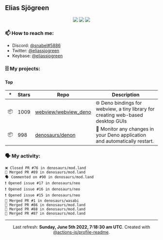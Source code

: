 ## Elias Sjögreen

<p align="center">
  <img src="https://img.shields.io/badge/🎂-dec. 2003-success" />
  <img src="https://img.shields.io/badge/🌎-Stockholm-informational" />
  <img src="https://img.shields.io/badge/👦-He/Him-informational" />
</p>

### 📫 How to reach me:

- Discord: [@snabel#5886](https://discord.com/users/267978757799673866)
- Twitter: [@eliassjogreen](https://twitter.com/eliassjogreen)
- Keybase: [@eliassjogreen](https://keybase.io/eliassjogreen)

### 🗄 My projects:

#### Top
|*|Stars|Repo|Description|
|---|---|---|---|
| 📦 | 1009 | [webview/webview_deno](https://github.com/webview/webview_deno) | 🌐 Deno bindings for webview, a tiny library for creating web-based desktop GUIs |
| 📦 | 998 | [denosaurs/denon](https://github.com/denosaurs/denon) | 👀 Monitor any changes in your Deno application and automatically restart. |

### 🗣 My activity:

```
❌ Closed PR #76 in denosaurs/mod.land
🎉 Merged PR #89 in denosaurs/mod.land
🗣 Commented on #90 in denosaurs/mod.land
❗️ Opened issue #17 in denosaurs/neo
❗️ Opened issue #16 in denosaurs/neo
❗️ Opened issue #15 in denosaurs/neo
🎉 Merged PR #1 in denosaurs/wasabi
🎉 Merged PR #86 in denosaurs/mod.land
🎉 Merged PR #88 in denosaurs/mod.land
🎉 Merged PR #87 in denosaurs/mod.land
```

------------
<p align="center">Last refresh: <b>Sunday, June 5th 2022, 7:18:30 am UTC</b>. Created with <a href=https://github.com/marketplace/actions/profile-readme>@actions-js/profile-readme</a>.</p>
